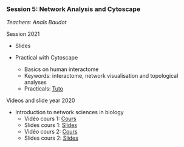 ### Session 5: Network Analysis and Cytoscape

*Teachers: Anaïs Baudot*

Session 2021
- Slides

- Practical with Cytoscape
    - Basics on human interactome
    - Keywords: interactome, network visualisation and topological analyses
    - Practicals: [Tuto](../../2020/session3/TPCytoscape.pdf)


Videos and slide year 2020

- Introduction to network sciences in biology
    - Vidéo cours 1: [Cours](https://www.youtube.com/watch?v=Khv0tK6RGew&feature=youtu.be)
    - Slides cours 1: [Slides](../../2020/session3/Cours1_DUBii_M6_Networks.pdf)
    - Vidéo cours 2: [Cours](https://www.youtube.com/watch?v=V5jizup7TDo&feature=youtu.be)
    - Slides cours 2: [Slides](../../2020/session3/Cours2_DUBii_M6_Networks.pdf)

